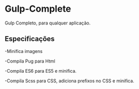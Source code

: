 # Gulp-Complete
Gulp Completo, para qualquer aplicação.

## Especificações



-Minifica imagens


-Compila Pug para Html


-Compila ES6 para ES5 e minifica.


-Compila Scss para CSS, adiciona prefixos no CSS e minifica.
